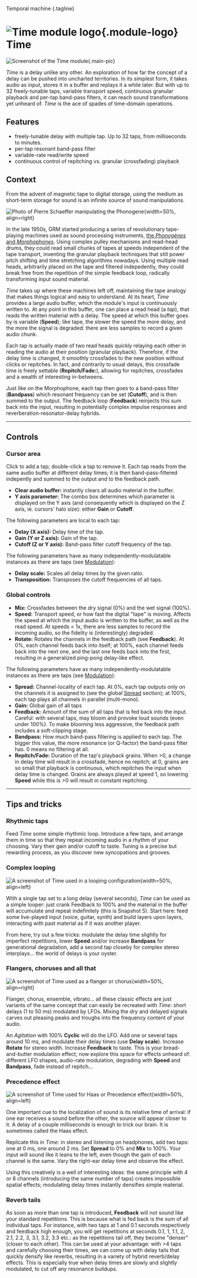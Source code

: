 Temporal machine
{.tagline}

# ![Time module logo](../assets/images/modules/time/time.svg){.module-logo} Time

![Screenshot of the Time module](../assets/images/modules/time/time.png){.main-pic}

_Time_ is a delay unlike any other. An exploration of how far the concept of a delay can be pushed into uncharted territories. In its simplest form, it takes audio as input, stores it in a buffer and replays it a while later. But with up to 32 freely-tunable taps, variable transport speed, continuous granular playback and per-tap band-pass filters, it can reach sound transformations yet unheard of. _Time_ is the ace of spades of time-domain operations.

## Features

- freely-tunable delay with multiple tap. Up to 32 taps, from milliseconds to minutes.
- per-tap resonant band-pass filter
- variable-rate read/write speed
- continuous control of repitching vs. granular (crossfading) playback

## Context

From the advent of magnetic tape to digital storage, using the medium as short-term storage for sound is an infinite source of sound manipulations.

![Photo of Pierre Schaeffer manipulating the Phonogene](../assets/images/modules/time/schaeffer-phonogene.jpg){width=50%, align=right}

In the late 1950s, GRM started producing a series of revolutionary tape-playing machines used as sound processing instruments, [the _Phonogènes_ and _Morphophones_](https://sites.inagrm.com/grmstudio/activities/Historique_Manipulations.xhtml). Using complex pulley mechanisms and read-head drums, they could read small chunks of tapes at speeds independent of the tape transport, inventing the granular playback techniques that still power pitch shifting and time stretching algorithms nowadays. Using multiple read heads, arbitrarily placed on the tape and filtered indepedently, they could break free from the repetition of the simple feedback loop, radically transforming input sound material.

_Time_ takes up where these machines left off, maintaining the tape analogy that makes things logical and easy to understand. At its heart, _Time_ provides a large audio buffer, which the module's input is continuously written to. At any point in this buffer, one can place a read head (a _tap_), that reads the written material with a delay. The speed at which this buffer goes by is variable (**Speed**); like tape, the slower the speed the more delay, and the more the signal is degraded: there are less samples to record a given audio chunk.

Each tap is actually made of two read heads quickly relaying each other in reading the audio at their position (granular playback). Therefore, if the delay time is changed, it smoothly crossfades to the new position without clicks or repitches. In fact, and contrarily to usual delays, this crossfade time is freely settable (**Repitch/Fade:**), allowing for repitches, crossfades and a wealth of interesting in-betweens.

Just like on the Morphophone, each tap then goes to a band-pass filter (**Bandpass**) which resonant frequency can be set (**Cutoff**), and is then summed to the output. The feedback loop (**Feedback**) reinjects this sum back into the input, resulting in potentially complex impulse responses and reverberation-resonator-delay hybrids.

---

## Controls

### Cursor area

Click to add a tap; double-click a tap to remove it. Each tap reads from the same audio buffer at different delay times; it is then band-pass-filtered indepently and summed to the output and to the feedback path.

- **Clear audio buffer:** instantly clears all audio material in the buffer.
- **Y axis parameter:** The combo box determines which parameter is displayed on the Y axis (and consequently which is displayed on the Z axis, ie. cursors' halo size): either **Gain** or **Cutoff**.

The following parameters are local to each tap:

- **Delay (X axis):** Delay time of the tap.
- **Gain (Y or Z axis):** Gain of the tap.
- **Cutoff (Z or Y axis):** Band-pass filter cutoff frequency of the tap.

The following parameters have as many independently-modulatable instances as there are taps (see [Modulation](../atelier/modulation.md)):

- **Delay scale:** Scales all delay times by the given ratio.
- **Transposition:** Transposes the cutoff frequencies of all taps.

### Global controls

- **Mix:** Crossfades between the dry signal (0%) and the wet signal (100%).
- **Speed:** Transport speed, or how fast the digital "tape" is moving. Affects the speed at which the input audio is written to the buffer, as well as the read speed. At speeds < 1x, there are less samples to record the incoming audio, so the fidelity is (interestingly) degraded.
- **Rotate:** Rotates the channels in the feedback path (see **Feedback**). At 0%, each channel feeds back into itself; at 100%, each channel feeds back into the next one, and the last one feeds back into the first, resulting in a generalized ping-pong delay-like effect.

The following parameters have as many independently-modulatable instances as there are taps (see [Modulation](../atelier/modulation.md)):

- **Spread:** Channel-locality of each tap. At 0%, each tap outputs only on the channels it is assigned to (see the global [Spread](../atelier/multichannel.md#spread) section); at 100%, each tap plays all channels in parallel (multi-mono).
- **Gain:** Global gain of all taps
- **Feedback:** Amount of the sum of all taps that is fed back into the input. Careful: with several taps, may bloom and provoke loud sounds (even under 100%). To make blooming less aggressive, the feedback path includes a soft-clipping stage.
- **Bandpass:** How much band-pass filtering is applied to each tap. The bigger this value, the more resonance (or Q-factor) the band-pass filter has. 0 means no filtering at all.
- **Repitch/Fade:** Duration of the tap's playback grains. When >0, a change in delay time will result in a crossfade, hence no repitch; at 0, grains are so small that playback is continuous, which repitches the input when delay time is changed. Grains are always played at speed 1, so lowering **Speed** while this is >0 will result in constant repitching.

---

## Tips and tricks

### Rhythmic taps

Feed _Time_ some simple rhythmic loop. Introduce a few taps, and arrange them in time so that they repeat incoming audio in a rhythm of your choosing. Vary their gain and/or cutoff to taste. Tuning is a precise but rewarding process, as you discover new syncopations and grooves.

### Complex looping

![A screenshot of Time used in a looping configuration](../assets/images/modules/time/time-looper.png){width=50%, align=left}

With a single tap set to a long delay (several seconds), _Time_ can be used as a simple looper: just crank Feedback to 100% and the material in the buffer will accumulate and repeat indefinitely (this is Snapshot 5). Start here: feed some live-played input (voice, guitar, synth) and build layers upon layers, interacting with past material as if it was another player.

From here, try out a few tricks: modulate the delay time slightly for imperfect repetitions, lower **Speed** and/or increase **Bandpass** for generational degradation, add a second tap closeby for complex stereo interplays... the world of delays is your oyster.

### Flangers, choruses and all that

![A screenshot of Time used as a flanger or chorus](../assets/images/modules/time/time-flanger.png){width=50%, align=right}

Flanger, chorus, ensemble, vibrato... all these classic effects are just variants of the same concept that can easily be recreated with _Time_: short delays (1 to 50 ms) modulated by LFOs. Mixing the dry and delayed signals carves out pleasing peaks and troughs into the frequency content of your audio.

An _Agitation_ with 100% **Cyclic** will do the LFO. Add one or several taps around 10 ms, and modulate their delay times (use **Delay scale**). Increase **Rotate** for stereo width. Increase **Feedback** to taste. This is your bread-and-butter modulation effect; now explore this space for effects unheard of: different LFO shapes, audio-rate modulation, degrading with **Speed** and **Bandpass**, fade instead of repitch...

### Precedence effect

![A screenshot of Time used for Haas or Precedence effect](../assets/images/modules/time/time-precedence.png){width=50%, align=left}

One important cue to the localization of sound is its relative time of arrival: if one ear receives a sound before the other, the source will appear closer to it. A delay of a couple milliseconds is enough to trick our brain. It is sometimes called the Haas effect.

Replicate this in _Time_: in stereo and listening on headphones, add two taps: one at 0 ms, one around 2 ms. Set **Spread** to 0% and **Mix** to 100%. Your input will sound like it leans to the left, even though the gain of each channel is the same. Vary the right-ear delay time and observe the effect.

Using this creatively is a well of interesting ideas: the same principle with 4 or 8 channels (introducing the same number of taps) creates impossible spatial effects; modulating delay times instantly densifies simple material.

### Reverb tails

As soon as more than one tap is introduced, **Feedback** will not sound like your standard repetitions. This is because what is fed back is the _sum_ of all individual taps. For instance, with two taps at 1 and 0.1 seconds respectively and feedback high enough, you will get repetitions at seconds 0.1, 1, 1.1, 2, 2.1, 2.2, 3, 3.1, 3.2, 3.3 etc.: as the repetitions tail off, they become "denser" (closer to each other). This can be used at your advantage: with >4 taps and carefully choosing their times, we can come up with delay tails that quickly densify like reverbs, resulting in a variety of hybrid reverb/delay effects. This is especially true when delay times are slowly and slightly modulated, to cut off any resonance buildups.
